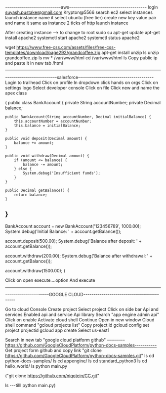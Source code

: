  ----------------------------aws---------------------------------------
login suyash.pustake@gmail.com Krypton@5566
search ec2
select instances
launch instance
name it 
select ubuntu (free tier)
create new key value pair and name it same as instance
2 ticks of http 
launch instance

After creating instance
--> to change to root
sudo su 
apt-get update
apt-get install apache2
systemctl start apache2
systemctl status apache2

wget https://www.free-css.com/assets/files/free-css-templates/download/page292/grandcoffee.zip
apt-get install unzip
ls
unzip grandcoffee.zip
ls
mv * /var/www/html
cd  /var/www/html
ls
Copy public ip and paste it in new tab /html

--------------------------------------------------------------------------
--------------------------salesforce--------------------------------------
Login to trailhead
Click on profile
In dropdown click hands on orgs
Click on settings logo
Select developer console
Click on file
Click new and name the apex class

(
public class BankAccount {
    private String accountNumber;
    private Decimal balance;
    
    public BankAccount(String accountNumber, Decimal initialBalance) {
        this.accountNumber = accountNumber;
        this.balance = initialBalance;
    }
    
    public void deposit(Decimal amount) {
        balance += amount;
    }
    
    public void withdraw(Decimal amount) {
        if (amount <= balance) {
            balance -= amount;
        } else {
            System.debug('Insufficient funds');
        }
    }
    
    public Decimal getBalance() {
        return balance;
    }
}
----------------------------------------------------------------------

BankAccount account = new BankAccount('123456789', 1000.00);
System.debug('Initial Balance: ' + account.getBalance());

account.deposit(500.00);
System.debug('Balance after deposit: ' + account.getBalance());

account.withdraw(200.00);
System.debug('Balance after withdrawal: ' + account.getBalance());

account.withdraw(1500.00);
)

Click on open execute....option
And execute

-----------------------------------------------------------------------------
----------------------GOOGLE CLOUD-------------------------------------------

Go to cloud
Console
Create project 
Select project
Click on side bar
Api and services
Enabled api and service
Api library
Search "app engine admin api"
Click on enable
Activate cloud shell
Continue
Open in new window
Cloud shell command
"gcloud projects list"
Copy project id
gcloud config set project projectid
gcloud app create
Select us-east1

Search in new tab "google cloud platform github" ---------https://github.com/GoogleCloudPlatform/python-docs-samples-----------
Get project form github and copy link
"git clone https://github.com/GoogleCloudPlatform/python-docs-samples.git"
ls
cd python-docs-samples/
ls
cd appengine/
ls
cd standard_python3
ls
cd hello_world/
ls
python main.py

("git clone https://github.com/niqotein/CC.git"

ls ---tilll
python main.py)
